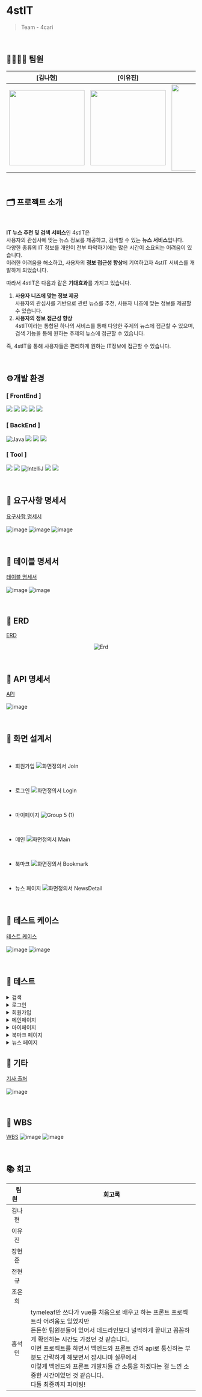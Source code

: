 
# 4stIT
> Team - 4cari
<br>

## 👨‍👩‍👧‍👦 팀원

[김나현]|[이유진]|[장현준]|[전현규]|[조은희]|[홍석민]|
------|------|------|------------------|--------------------|------|
<img src="https://github.com/user-attachments/assets/5154f159-8780-4b5d-a3b7-1286a4904357" width="200px"> | <img src="https://github.com/user-attachments/assets/0b61bfb0-9f7f-4529-8764-e8ad451263ce" width="200px"/> | <img src="https://github.com/user-attachments/assets/3ac61e64-cb39-432c-b1fd-25774bf347c0" width="230px"/> | <img src="https://github.com/user-attachments/assets/2df1657e-ec0f-4b23-910d-f858d456552a" width="200px"/> | <img src="https://github.com/user-attachments/assets/b3209bfe-052a-4974-9fd3-fc8da7562c26" width="210px"/> | <img src="https://github.com/user-attachments/assets/ed1c51a9-771b-4774-ba5f-34c57e10625f" width="150px"/> | 
<br>

## 🗂️ 프로젝트 소개
<br>

<div>
  
  **IT 뉴스 추천 및 검색 서비스**인 4stIT은 <br>
사용자의 관심사에 맞는 뉴스 정보를 제공하고, 검색할 수 있는 **뉴스 서비스**입니다.<br>
다양한 종류의 IT 정보를 개인이 전부 파악하기에는 많은 시간이 소요되는 어려움이 있습니다.<br>
이러한 어려움을 해소하고, 사용자의 **정보 접근성 향상**에 기여하고자 4stIT 서비스를 개발하게 되었습니다.<br>

따라서 4stIT은 다음과 같은 **기대효과**를 가지고 있습니다.

1. **사용자 니즈에 맞는 정보 제공**<br>
    사용자의 관심사를 기반으로 관련 뉴스를 추천, 사용자 니즈에 맞는 정보를 제공할 수 있습니다.
2. **사용자의 정보 접근성 향상**<br>
    4stIT이라는 통합된 하나의 서비스를 통해 다양한 주제의 뉴스에 접근할 수 있으며, 검색 기능을 통해 원하는 주제의 뉴스에 접근할 수 있습니다.
    
즉, 4stIT을 통해 사용자들은 편리하게 원하는 IT정보에 접근할 수 있습니다.

</div>

<br>

## ⚙개발 환경
### [ FrontEnd ]
<img src="https://img.shields.io/badge/javascript-F7DF1E?style=for-the-badge&logo=javascript&logoColor=black"> <img src="https://img.shields.io/badge/html5-E34F26?style=for-the-badge&logo=html&logoColor=white"> <img src="https://img.shields.io/badge/css-1572B6?style=for-the-badge&logo=css3&logoColor=white"> <img src="https://img.shields.io/badge/vue.js-4FC08D?style=for-the-badge&logo=vue.js&logoColor=white"> <img src="https://img.shields.io/badge/bootstrap-7952B3?style=for-the-badge&logo=bootstrap&logoColor=white">
### [ BackEnd ]
<img alt="Java" src="https://img.shields.io/badge/Java-ED8B00?style=for-the-badge&logo=openjdk&logoColor=white"/> <img src="https://img.shields.io/badge/gradle-02303A?style=for-the-badge&logo=gradle&logoColor=white"> <img src="https://img.shields.io/badge/springboot-6DB33F?style=for-the-badge&logo=springboot&logoColor=white"/> <img src="https://img.shields.io/badge/mariaDB-003545?style=for-the-badge&logo=mariaDB&logoColor=white"/>
### [ Tool ]
<img src="https://img.shields.io/badge/figma-F24E1E?style=for-the-badge&logo=figma&logoColor=white"/> <img src= "https://img.shields.io/badge/Visual%20Studio%20Code-0078d7.svg?style=for-the-badge&logo=visual-studio-code&logoColor=white"> <img alt="IntelliJ" src="https://img.shields.io/badge/IntelliJ IDEA-%23FF9900?style=for-the-badge&logo=intellij idea&logoColor=white" /> <img src="https://img.shields.io/badge/github-181717?style=for-the-badge&logo=github&logoColor=white"> <img src="https://img.shields.io/badge/git-F05032?style=for-the-badge&logo=git&logoColor=white">

<br>

## 📑 요구사항 명세서
[요구사항 명세서](https://docs.google.com/spreadsheets/d/1TyRsbSeW4v-V-AyeoBwzd_29XmxtEqnAE0FZL05jrjU/edit?gid=960276421#gid=960276421)
<br><br>
![image](https://github.com/user-attachments/assets/e32b0cf2-7702-4d38-9e0a-07d426e88cde)
![image](https://github.com/user-attachments/assets/254d379b-7b84-476a-8277-394bdb8e9f98)
![image](https://github.com/user-attachments/assets/75cb110f-cb93-4a78-ad57-197bb92dac45)


<br>

## 📑 테이블 명세서
[테이블 명세서](https://docs.google.com/spreadsheets/d/1TyRsbSeW4v-V-AyeoBwzd_29XmxtEqnAE0FZL05jrjU/edit?gid=373256007#gid=373256007) 
<br><br>
![image](https://github.com/user-attachments/assets/6eb4ab10-2447-4313-b490-b61016f71e04)
![image](https://github.com/user-attachments/assets/3a491183-09f0-4455-97c7-7eabb61381e5)



<br>

## 📑 ERD
[ERD](https://www.erdcloud.com/d/5T9PHBo9HqThgb8QT)
<p align="center">
  <img alt="Erd" src="https://github.com/user-attachments/assets/869deee9-54ef-4243-95d0-13aa0b3fccfb">
</p>
<br>

## 📑 API 명세서
[API](https://docs.google.com/spreadsheets/d/1TyRsbSeW4v-V-AyeoBwzd_29XmxtEqnAE0FZL05jrjU/edit?gid=1243557912#gid=1243557912)
<br><br>
![image](https://github.com/user-attachments/assets/e784dc03-6182-4c68-b583-00a79a61b337)

<br>

## 📑 화면 설계서
<br>

- 회원가입
  ![화면정의서 Join](https://github.com/user-attachments/assets/d5d35d2e-b084-442a-9bbe-79d9e5ebfd25)

<br>

- 로그인
  ![화면정의서 Login](https://github.com/user-attachments/assets/f7c9be4b-ffc6-4f75-9208-cc84745499c6)

<br>

- 마이페이지
  ![Group 5 (1)](https://github.com/user-attachments/assets/7e262519-76b7-420d-a7ba-e79bba26cfe2)

<br>

- 메인
  ![화면정의서 Main](https://github.com/user-attachments/assets/9a341114-74d9-489f-b764-ab615f788a20)

<br>

- 북마크
  ![화면정의서 Bookmark](https://github.com/user-attachments/assets/55b78431-9507-463d-b76c-82b171cd5004)

<br>

- 뉴스 페이지
  ![화면정의서  NewsDetail](https://github.com/user-attachments/assets/39ddbfd1-35d4-4a8e-8ef3-9fc14dd6cbcc)

<br>

## 📑 테스트 케이스
[테스트 케이스](https://docs.google.com/spreadsheets/d/1TyRsbSeW4v-V-AyeoBwzd_29XmxtEqnAE0FZL05jrjU/edit?gid=477064179#gid=477064179)
<br><br>
![image](https://github.com/user-attachments/assets/b088613f-a2d7-4e03-a3c2-f96d1ac9e7c3)
![image](https://github.com/user-attachments/assets/ae2ebf73-7a71-4269-baff-4c03fc56ed57)


<br>

## 📑 테스트
<details>
  <summary>검색</summary>

https://github.com/user-attachments/assets/7b988982-7b1f-4918-85df-5cedde48d78f


</details>

<details>
  <summary>로그인</summary>

https://github.com/user-attachments/assets/69e029f0-c102-4adb-8f8e-320a0c23a074

  <blockquote>
    
  <details>
    <summary>로그아웃</summary>

https://github.com/user-attachments/assets/256f9f90-c9c3-4844-b602-1baa4c04ea7d


  </details>
  </blockquote>
</details>

<details>
  <summary>회원가입</summary>
  <blockquote>
    <details>
      <summary>회원가입 페이지 라우트</summary>

https://github.com/user-attachments/assets/6c91d390-19d6-4763-b1ae-918e4e360ad0


  </details>
  <details>
    <summary>회원가입 성공</summary>

https://github.com/user-attachments/assets/c8c9d39f-f8d8-4ddb-bd19-3c946df68b57

  </details>
  </blockquote>
</details>

<details>
  <summary>메인페이지</summary>
  <blockquote>
    <details>
      <summary>로그인 상태</summary>
      <blockquote>
        <details>
          <summary>관심사 뉴스 리스트 제공</summary>       

https://github.com/user-attachments/assets/e52f4e2c-b244-41c9-9d8a-3331ce8eb772

</details>
      </blockquote>
    </details>
    <details>
      <summary>로그아웃 상태</summary>
      <blockquote>
        <details>
        <summary>전체 뉴스 리스트 제공</summary>
          
https://github.com/user-attachments/assets/e808ddb6-ca5a-433f-967c-e3c8e74f9d20

  </details>

  </blockquote>
    </details>
  </blockquote>
</details>

<details>
  <summary>마이페이지</summary>
  <blockquote>
    <details>
      <summary>마이페이지 라우트</summary>
      
https://github.com/user-attachments/assets/81294222-4507-4596-b9b3-2a7f9a1bb6ea

  </details>
  <details>
    <summary>정보 수정</summary>
    <blockquote>
      <details>
      <summary>개인정보 수정</summary>

https://github.com/user-attachments/assets/bff460bc-3090-4eec-9346-3fd044da1bff

  </details>
      <details>
      <summary>비밀번호 수정</summary>

https://github.com/user-attachments/assets/4019d7f7-8686-40a3-b1fb-d6c5bccb180e

  </details>
      <details>
        <summary>관심사 수정</summary>

https://github.com/user-attachments/assets/ec5cfa49-dfba-4612-b5a7-018e73f931ba

  </details>
    </blockquote>
  </details>
  </blockquote>
</details>

<details>
  <summary>북마크 페이지</summary>
  <blockquote>
    <details>
      <summary>북마크 페이지 라우트</summary>

https://github.com/user-attachments/assets/6303b597-58e8-49c7-bb3d-f221de030a00

  </details>
  </blockquote>
</details>

<details>
  <summary>뉴스 페이지</summary>
  <blockquote>
    <details>
      <summary>뉴스 페이지 라우트 및 북마크 추가/삭제</summary>

https://github.com/user-attachments/assets/ccbdf0e4-3b03-4fe6-8341-b4bcdb614712

  </details>
    <details>
      <summary>새로고침 시 조회수 카운트</summary>

https://github.com/user-attachments/assets/598f4450-5bb0-4620-b6ce-bdf69203b1dc

  </details>
    <details>
      <summary>북마크 -> 뉴스 -> 북마크 목록으로 돌아가기</summary>


https://github.com/user-attachments/assets/e93db8c0-3ae2-4c01-9e4e-4611d0b55196

  </details>
    <details>
      <summary>메인 -> 목록으로 돌아가기</summary>


https://github.com/user-attachments/assets/a13f19c5-2889-4df1-bb7d-e20fea2b6aa5

  </details>
    
  <details>
      <summary>(비로그인)북마크 추가 -> 로그인 페이지로 라우트</summary>

https://github.com/user-attachments/assets/a76ec058-72e0-47b3-9ef9-90f6567a36a8

  </details>
  </blockquote>
</details>
  </blockquote>
</details>


## 📑 기타
[기사 출처](https://docs.google.com/spreadsheets/d/1TyRsbSeW4v-V-AyeoBwzd_29XmxtEqnAE0FZL05jrjU/edit?gid=379834428#gid=379834428)
<br><br>
![image](https://github.com/user-attachments/assets/697d4c2a-1b43-417f-87b9-67fdefb3c5c5)

<br>

## 📆 WBS
[WBS](https://docs.google.com/spreadsheets/d/1TyRsbSeW4v-V-AyeoBwzd_29XmxtEqnAE0FZL05jrjU/edit?gid=0#gid=0)
![image](https://github.com/user-attachments/assets/ae1ed0a5-5132-4fd7-b55d-69ac2209725f)
![image](https://github.com/user-attachments/assets/c76e1dd5-3c31-4cc5-84a2-fa69a31e63f8)

<br>

## 📚 회고
|&nbsp;&nbsp;팀원&nbsp;&nbsp;&nbsp;|회고록|
|:---:|---|
|김나현|&nbsp;|
|이유진|&nbsp;|
|장현준|&nbsp;|
|전현규|&nbsp;|
|조은희|&nbsp;|
|홍석민|tymeleaf만 쓰다가 vue를 처음으로 배우고 하는 프론트 프로젝트라 어려움도 있었지만 <br> 든든한 팀원분들이 있어서 데드라인보다 널찍하게 끝내고 꼼꼼하게 확인하는 시간도 가졌던 것 같습니다. <br> 이번 프로젝트를 하면서 백엔드와 프론트 간의 api로 통신하는 부분도 간략하게 해보면서 잠시나마 실무에서 <br> 이렇게 백엔드와 프론트 개발자들 간 소통을 하겠다는 걸 느낀 소중한 시간이었던 것 같습니다. <br> 다들 최종까지 파이팅!|
<br>
